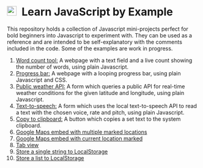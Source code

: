 # <img src="https://upload.wikimedia.org/wikipedia/commons/9/99/Unofficial_JavaScript_logo_2.svg" height="25" />&nbsp; Learn JavaScript by Example

This repository holds a collection of Javascript mini-projects perfect for bold beginners into Javascript to experiment with. They can be used as a reference and are intended to be self-explanatory with the comments included in the code. Some of the examples are work in progress.

1. [Word count tool:](https://jsfiddle.net/jamesmurdza/gxt1mb70/) A webpage with a text field and a live count showing the number of words, using plain Javascript.
1. [Progress bar:](https://jsfiddle.net/jamesmurdza/ur5yLszm/) A webpage with a looping progress bar, using plain Javascript and CSS.
1. [Public weather API:](https://jsfiddle.net/jamesmurdza/b9ckz7g0/) A form which queries a public API for real-time weather conditions for the given latitude and longitude, using plain Javascript.
1. [Text-to-speech:](https://jsfiddle.net/jamesmurdza/zLx8b9w7/) A form which uses the local text-to-speech API to read a text with the chosen voice, rate and pitch, using plain Javascript.
1. [Copy to clipboard:](https://jsfiddle.net/jamesmurdza/ewcm6ju4/) A button which copies a set text to the system clipboard.
1. [Google Maps embed with multiple marked locations](https://jsfiddle.net/upsidown/7TZFP/)
1. [Google Maps embed with current location marked](https://jsfiddle.net/user2314737/8ndjuoyj/)
1. [Tab view](http://jsfiddle.net/emad/4xtm1tmh/)
1. [Store a single string to LocalStorage](https://jsfiddle.net/james2doyle/jC9ms/)
1. [Store a list to LocalStorage](http://jsfiddle.net/jupehtml/5dgae9g7/)
